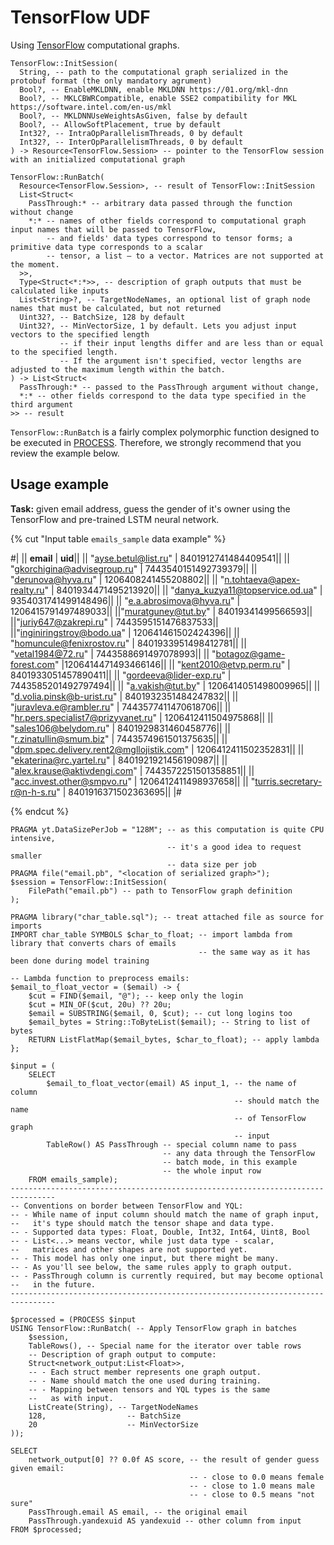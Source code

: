 # TensorFlow UDF

Using [TensorFlow](https://www.tensorflow.org) computational graphs.
```yql
TensorFlow::InitSession(
  String, -- path to the computational graph serialized in the protobuf format (the only mandatory agrument)
  Bool?, -- EnableMKLDNN, enable MKLDNN https://01.org/mkl-dnn
  Bool?, -- MKLCBWRCompatible, enable SSE2 compatibility for MKL https://software.intel.com/en-us/mkl
  Bool?, -- MKLDNNUseWeightsAsGiven, false by default
  Bool?, -- AllowSoftPlacement, true by default
  Int32?, -- IntraOpParallelismThreads, 0 by default
  Int32?, -- InterOpParallelismThreads, 0 by default
) -> Resource<TensorFlow.Session> -- pointer to the TensorFlow session with an initialized computational graph

TensorFlow::RunBatch(
  Resource<TensorFlow.Session>, -- result of TensorFlow::InitSession
  List<Struct<
    PassThrough:* -- arbitrary data passed through the function without change
    *:* -- names of other fields correspond to computational graph input names that will be passed to TensorFlow,
        -- and fields' data types correspond to tensor forms; a primitive data type corresponds to a scalar
        -- tensor, a list — to a vector. Matrices are not supported at the moment.
  >>,
  Type<Struct<*:*>>, -- description of graph outputs that must be calculated like inputs
  List<String>?, -- TargetNodeNames, an optional list of graph node names that must be calculated, but not returned
  Uint32?, -- BatchSize, 128 by default
  Uint32?, -- MinVectorSize, 1 by default. Lets you adjust input vectors to the specified length
           -- if their input lengths differ and are less than or equal to the specified length.
           -- If the argument isn't specified, vector lengths are adjusted to the maximum length within the batch.
) -> List<Struct<
  PassThrough:* -- passed to the PassThrough argument without change,
  *:* -- other fields correspond to the data type specified in the third argument
>> -- result
```

`TensorFlow::RunBatch` is a fairly complex polymorphic function designed to be executed in [PROCESS](../../syntax/process.md). Therefore, we strongly recommend that you review the example below.

## Usage example

**Task:** given email address, guess the gender of it's owner using the TensorFlow and pre-trained LSTM neural network.

{% cut "Input table `emails_sample` data example" %}

#|
|| **email** |	**uid**||
||	"ayse.betul@list.ru" |	8401912741484409541||
||	"gkorchigina@advisegroup.ru" |	7443540151492739379||
||	"derunova@hyva.ru" |	1206408241455208802||
||	"n.tohtaeva@apex-realty.ru" |	8401934471495213920||
||	"danya_kuzya11@topservice.od.ua" |	9354031741499148496||
||	"e.a.abrosimova@hyva.ru" |	1206415791497489033||
||"muratguney@tut.by" |	84019341499566593||
||"juriy647@zakrepi.ru" | 7443595151476837533||
||"inginiringstroy@bodo.ua" |	120641461502424396||
||	"homuncule@fenixrostov.ru" |	8401933951498412781||
||	"vetal1984@72.ru" |	7443588691497078993||
||	"botagoz@game-forest.com"	 |1206414471493466146||
||	"kent2010@etvp.perm.ru" |	8401933051457890411||
||	"gordeeva@lider-exp.ru" |	7443585201492797494||
||	"a.vakish@tut.by" |	1206414051498009965||
||	"d.volia.pinsk@b-urist.ru" |	8401932351484247832||
||	"juravleva.e@rambler.ru" |	7443577411470618706||
||	"hr.pers.specialist7@prizyvanet.ru" |	1206412411504975868||
||	"sales106@belydom.ru" |	8401929831460458776||
||	"r.zinatullin@smum.biz" |	7443574961501375635||
||	"dpm.spec.delivery.rent2@mgllojistik.com" |	1206412411502352831||
||	"ekaterina@rc.yartel.ru" |	8401921921456190987||
||	"alex.krause@aktivdengi.com" |	7443572251501358851||
||	"acc.invest.other@smpvo.ru" |	1206412411498937658||
||	"turris.secretary-r@n-h-s.ru" |	8401916371502363695||
|#

{% endcut %}


```yql
PRAGMA yt.DataSizePerJob = "128M"; -- as this computation is quite CPU intensive,
                                   -- it's a good idea to request smaller
                                   -- data size per job
PRAGMA file("email.pb", "<location of serialized graph>");
$session = TensorFlow::InitSession(
    FilePath("email.pb") -- path to TensorFlow graph definition
);

PRAGMA library("char_table.sql"); -- treat attached file as source for imports
IMPORT char_table SYMBOLS $char_to_float; -- import lambda from library that converts chars of emails
                                          -- the same way as it has been done during model training

-- Lambda function to preprocess emails:
$email_to_float_vector = ($email) -> {
    $cut = FIND($email, "@"); -- keep only the login
    $cut = MIN_OF($cut, 20u) ?? 20u;
    $email = SUBSTRING($email, 0, $cut); -- cut long logins too
    $email_bytes = String::ToByteList($email); -- String to list of bytes
    RETURN ListFlatMap($email_bytes, $char_to_float); -- apply lambda
};

$input = (
    SELECT
        $email_to_float_vector(email) AS input_1, -- the name of column
                                                  -- should match the name
                                                  -- of TensorFlow graph
                                                  -- input
        TableRow() AS PassThrough -- special column name to pass
                                  -- any data through the TensorFlow
                                  -- batch mode, in this example
                                  -- the whole input row
    FROM emails_sample);
--------------------------------------------------------------------------------
-- Conventions on border between TensorFlow and YQL:
-- - While name of input column should match the name of graph input,
--   it's type should match the tensor shape and data type.
-- - Supported data types: Float, Double, Int32, Int64, Uint8, Bool
-- - List<...> means vector, while just data type - scalar,
--   matrices and other shapes are not supported yet.
-- - This model has only one input, but there might be many.
-- - As you'll see below, the same rules apply to graph output.
-- - PassThrough column is currently required, but may become optional
--   in the future.
--------------------------------------------------------------------------------

$processed = (PROCESS $input
USING TensorFlow::RunBatch( -- Apply TensorFlow graph in batches
    $session,
    TableRows(), -- Special name for the iterator over table rows
    -- Description of graph output to compute:
    Struct<network_output:List<Float>>,
    -- - Each struct member represents one graph output.
    -- - Name should match the one used during training.
    -- - Mapping between tensors and YQL types is the same
    --   as with input.
    ListCreate(String), -- TargetNodeNames
    128,                  -- BatchSize
    20                    -- MinVectorSize
));

SELECT
    network_output[0] ?? 0.0f AS score, -- the result of gender guess given email:
                                        -- - close to 0.0 means female
                                        -- - close to 1.0 means male
                                        -- - close to 0.5 means "not sure"
    PassThrough.email AS email, -- the original email
    PassThrough.yandexuid AS yandexuid -- other column from input
FROM $processed;
```
